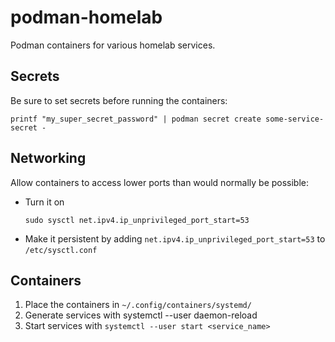# podman-homelab
Podman containers for various homelab services.

## Secrets
Be sure to set secrets before running the containers:
```
printf "my_super_secret_password" | podman secret create some-service-secret -
```

## Networking
Allow containers to access lower ports than would normally be possible:
 - Turn it on
    ```
    sudo sysctl net.ipv4.ip_unprivileged_port_start=53
    ```
 - Make it persistent by adding `net.ipv4.ip_unprivileged_port_start=53` to `/etc/sysctl.conf`

## Containers
1. Place the containers in `~/.config/containers/systemd/`
2. Generate services with systemctl --user daemon-reload
3. Start services with `systemctl --user start <service_name>`


